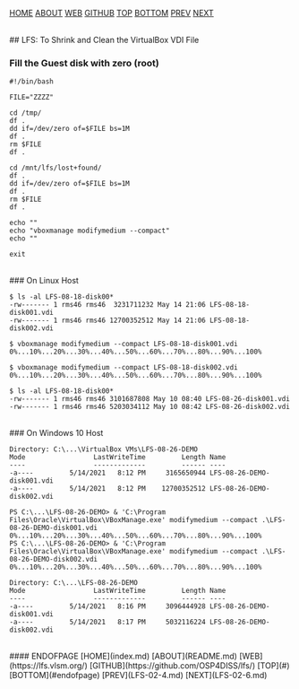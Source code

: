 ---
---

[HOME](index.md)
[ABOUT](README.md)
[WEB](https://lfs.vlsm.org/)
[GITHUB](https://github.com/OSP4DISS/lfs/)
[TOP](#)
[BOTTOM](#endofpage)
[PREV](LFS-02-4.md)
[NEXT](LFS-02-6.md)

<br>
## LFS: To Shrink and Clean the VirtualBox VDI File

### Fill the Guest disk with zero (root)

```
#!/bin/bash

FILE="ZZZZ"

cd /tmp/
df .
dd if=/dev/zero of=$FILE bs=1M
df .
rm $FILE
df .

cd /mnt/lfs/lost+found/
df .
dd if=/dev/zero of=$FILE bs=1M
df .
rm $FILE
df .

echo ""
echo "vboxmanage modifymedium --compact"
echo ""

exit

```

<br>
### On Linux Host

```
$ ls -al LFS-08-18-disk00*
-rw------- 1 rms46 rms46  3231711232 May 14 21:06 LFS-08-18-disk001.vdi
-rw------- 1 rms46 rms46 12700352512 May 14 21:06 LFS-08-18-disk002.vdi

$ vboxmanage modifymedium --compact LFS-08-18-disk001.vdi 
0%...10%...20%...30%...40%...50%...60%...70%...80%...90%...100%

$ vboxmanage modifymedium --compact LFS-08-18-disk002.vdi 
0%...10%...20%...30%...40%...50%...60%...70%...80%...90%...100%

$ ls -al LFS-08-18-disk00*
-rw------- 1 rms46 rms46 3101687808 May 10 08:40 LFS-08-26-disk001.vdi
-rw------- 1 rms46 rms46 5203034112 May 10 08:42 LFS-08-26-disk002.vdi

```

<br>
### On Windows 10 Host

```
Directory: C:\...\VirtualBox VMs\LFS-08-26-DEMO
Mode                 LastWriteTime         Length Name
----                 -------------         ------ ----
-a----         5/14/2021   8:12 PM     3165650944 LFS-08-26-DEMO-disk001.vdi
-a----         5/14/2021   8:12 PM    12700352512 LFS-08-26-DEMO-disk002.vdi

PS C:\...\LFS-08-26-DEMO> & 'C:\Program Files\Oracle\VirtualBox\VBoxManage.exe' modifymedium --compact .\LFS-08-26-DEMO-disk001.vdi
0%...10%...20%...30%...40%...50%...60%...70%...80%...90%...100%
PS C:\...\LFS-08-26-DEMO> & 'C:\Program Files\Oracle\VirtualBox\VBoxManage.exe' modifymedium --compact .\LFS-08-26-DEMO-disk002.vdi
0%...10%...20%...30%...40%...50%...60%...70%...80%...90%...100%

Directory: C:\...\LFS-08-26-DEMO
Mode                 LastWriteTime         Length Name
----                 -------------         ------ ----
-a----         5/14/2021   8:16 PM     3096444928 LFS-08-26-DEMO-disk001.vdi
-a----         5/14/2021   8:17 PM     5032116224 LFS-08-26-DEMO-disk002.vdi

```

<br>
#### ENDOFPAGE
[HOME](index.md)
[ABOUT](README.md)
[WEB](https://lfs.vlsm.org/)
[GITHUB](https://github.com/OSP4DISS/lfs/)
[TOP](#)
[BOTTOM](#endofpage)
[PREV](LFS-02-4.md)
[NEXT](LFS-02-6.md)

<br>
